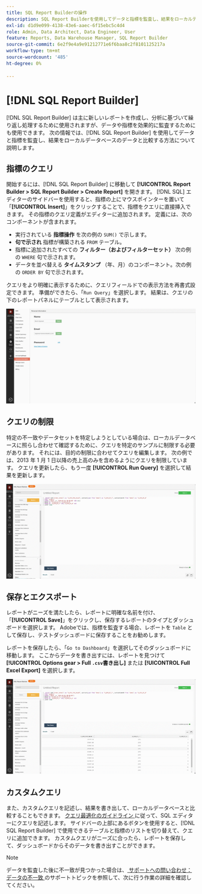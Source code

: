 ```yaml
---
title: SQL Report Builderの操作
description: SQL Report Builderを使用してデータと指標を監査し、結果をローカルデータベースのデータと比較する方法について説明します。
exl-id: d1d9e099-4138-43e6-aaec-6f15ebc5c4d4
role: Admin, Data Architect, Data Engineer, User
feature: Reports, Data Warehouse Manager, SQL Report Builder
source-git-commit: 6e2f9e4a9e91212771e6f6baa8c2f8101125217a
workflow-type: tm+mt
source-wordcount: '485'
ht-degree: 0%

---
```


# [!DNL SQL Report Builder]

[!DNL SQL Report Builder] は主に新しいレポートを作成し、分析に基づいて繰り返し処理するために使用されますが、データや指標を効果的に監査するためにも使用できます。 次の情報では、[!DNL SQL Report Builder] を使用してデータと指標を監査し、結果をローカルデータベースのデータと比較する方法について説明します。

## 指標のクエリ

開始するには、[!DNL SQL Report Builder] に移動して **[!UICONTROL Report Builder > SQL Report Builder > Create Report]** を開きます。 [!DNL SQL] エディターのサイドバーを使用すると、指標の上にマウスポインターを置いて「**[!UICONTROL Insert]**」をクリックすることで、指標をクエリに直接挿入できます。 その指標のクエリ定義がエディターに追加されます。 定義には、次のコンポーネントが含まれます。

- 実行されている **指標操作** を次の例の `SUM()` で示します。
- **句で示され** 指標が構築される `FROM` テーブル。
- 指標に追加されたすべての **フィルター（およびフィルターセット）** 次の例の `WHERE` 句で示されます。
- データを並べ替える **タイムスタンプ** （年、月）のコンポーネント。次の例の `ORDER BY` 句で示されます。

クエリをより明確に表示するために、クエリフィールドでの表示方法を再書式設定できます。 準備ができたら、「`Run Query`」を選択します。 結果は、クエリの下のレポートパネルにテーブルとして表示されます。

![](../../assets/run-query-results.gif)

## クエリの制限

特定の不一致やデータセットを特定しようとしている場合は、ローカルデータベースに照らし合わせて確認するために、クエリを特定のサンプルに制限する必要があります。 それには、目的の制限に合わせてクエリを編集します。 次の例では、2013 年 1 月 1 日以降の売上高のみを含めるようにクエリを制限しています。 クエリを更新したら、もう一度 **[!UICONTROL Run Query]** を選択して結果を更新します。

![](../../assets/restricting-query.gif)

## 保存とエクスポート

レポートがニーズを満たしたら、レポートに明確な名前を付け、「**[!UICONTROL Save]**」をクリックし、保存するレポートのタイプとダッシュボードを選択します。 Adobeでは、指標を監査する場合、レポートを `Table` として保存し、テストダッシュボードに保存することをお勧めします。

レポートを保存したら、「`Go to Dashboard`」を選択してそのダッシュボードに移動します。 ここからデータを書き出すには、レポートを見つけて **[!UICONTROL Options gear > Full `.csv`書き出し]** または **[!UICONTROL Full Excel Export]** を選択します。

![](../../assets/export-dboard-data.gif)

## カスタムクエリ

また、カスタムクエリを記述し、結果を書き出して、ローカルデータベースと比較することもできます。 [ クエリ最適化のガイドライン ](../../best-practices/optimizing-your-sql-queries.md) に従って、SQL エディターにクエリを記述します。 サイドバーの上部にあるボタンを使用すると、[!DNL SQL Report Builder] で使用できるテーブルと指標のリストを切り替えて、クエリに追加できます。 カスタムクエリがニーズに合ったら、レポートを保存して、ダッシュボードからそのデータを書き出すことができます。

>[!NOTE]
>
>データを監査した後に不一致が見つかった場合は、[ サポートへの問い合わせ：データの不一致 ](https://experienceleague.adobe.com/docs/commerce-knowledge-base/kb/troubleshooting/miscellaneous/mbi-data-discrepancies.html?lang=ja) のサポートトピックを参照して、次に行う作業の詳細を確認してください。
